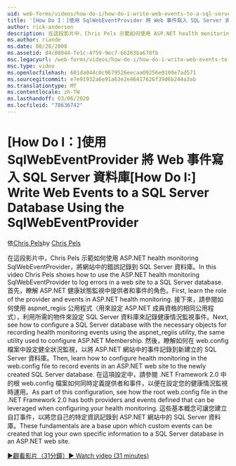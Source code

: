 ```yaml
---
uid: web-forms/videos/how-do-i/how-do-i-write-web-events-to-a-sql-server-database-using-the-sqlwebeventprovider
title: '[How Do I：]使用 SqlWebEventProvider 將 Web 事件寫入 SQL Server 資料庫 |Microsoft Docs'
author: rick-anderson
description: 在這段影片中，Chris Pels 示範如何使用 ASP.NET health monitoring SqlWebEventProvider，將網站中的錯誤記錄到 SQL Server 資料庫。 首先，清除 。
ms.author: riande
ms.date: 08/28/2008
ms.assetid: d4c08844-fe1c-4759-9ec7-66263ba678fb
msc.legacyurl: /web-forms/videos/how-do-i/how-do-i-write-web-events-to-a-sql-server-database-using-the-sqlwebeventprovider
msc.type: video
ms.openlocfilehash: 601da044c0c9679526eecaa09256e0100e7ad571
ms.sourcegitcommit: e7e91932a6e91a63e2e46417626f39d6b244a3ab
ms.translationtype: MT
ms.contentlocale: zh-TW
ms.lasthandoff: 03/06/2020
ms.locfileid: "78636742"
---
```

# <a name="how-do-i-write-web-events-to-a-sql-server-database-using-the-sqlwebeventprovider"></a><span data-ttu-id="34fef-104">[How Do I：]使用 SqlWebEventProvider 將 Web 事件寫入 SQL Server 資料庫</span><span class="sxs-lookup"><span data-stu-id="34fef-104">[How Do I:] Write Web Events to a SQL Server Database Using the SqlWebEventProvider</span></span>

<span data-ttu-id="34fef-105">依[Chris Pels](https://twitter.com/chrispels)</span><span class="sxs-lookup"><span data-stu-id="34fef-105">by [Chris Pels](https://twitter.com/chrispels)</span></span>

<span data-ttu-id="34fef-106">在這段影片中，Chris Pels 示範如何使用 ASP.NET health monitoring SqlWebEventProvider，將網站中的錯誤記錄到 SQL Server 資料庫。</span><span class="sxs-lookup"><span data-stu-id="34fef-106">In this video Chris Pels shows how to use the ASP.NET health monitoring SqlWebEventProvider to log errors in a web site to a SQL Server database.</span></span> <span data-ttu-id="34fef-107">首先，瞭解 ASP.NET 健康狀態監視中提供者和事件的角色。</span><span class="sxs-lookup"><span data-stu-id="34fef-107">First, learn the role of the provider and events in ASP.NET health monitoring.</span></span> <span data-ttu-id="34fef-108">接下來，請參閱如何使用 aspnet\_regiis 公用程式（用來設定 ASP.NET 成員資格的相同公用程式），利用所需的物件來設定 SQL Server 資料庫來記錄健康情況監視事件。</span><span class="sxs-lookup"><span data-stu-id="34fef-108">Next, see how to configure a SQL Server database with the necessary objects for recording health monitoring events using the aspnet\_regiis utility, the same utility used to configure ASP.NET Membership.</span></span> <span data-ttu-id="34fef-109">然後，瞭解如何在 web.config 檔案中設定健全狀況監視，以將 ASP.NET 網站中的事件記錄到新建立的 SQL Server 資料庫。</span><span class="sxs-lookup"><span data-stu-id="34fef-109">Then, learn how to configure health monitoring in the web.config file to record events in an ASP.NET web site to the newly created SQL Server database.</span></span> <span data-ttu-id="34fef-110">在這項設定中，請參閱 .NET Framework 2.0 中的根 web.config 檔案如何同時定義提供者和事件，以便在設定您的健康情況監視時運用。</span><span class="sxs-lookup"><span data-stu-id="34fef-110">As part of this configuration, see how the root web.config file in the .NET Framework 2.0 has both providers and events defined that can be leveraged when configuring your health monitoring.</span></span> <span data-ttu-id="34fef-111">這些基本概念可讓您建立自訂事件，以將您自己的特定資訊記錄到 ASP.NET 網站中的 SQL Server 資料庫。</span><span class="sxs-lookup"><span data-stu-id="34fef-111">These fundamentals are a base upon which custom events can be created that log your own specific information to a SQL Server database in an ASP.NET web site.</span></span>

[<span data-ttu-id="34fef-112">&#9654;觀看影片（31分鐘）</span><span class="sxs-lookup"><span data-stu-id="34fef-112">&#9654; Watch video (31 minutes)</span></span>](https://channel9.msdn.com/Blogs/ASP-NET-Site-Videos/how-do-i-write-web-events-to-a-sql-server-database-using-the-sqlwebeventprovider)
